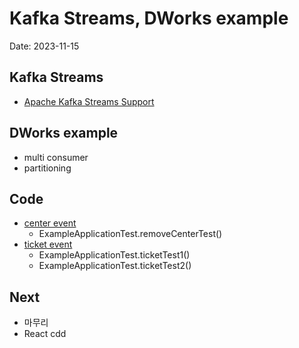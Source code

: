 # Kafka Streams, DWorks example

Date: 2023-11-15

## Kafka Streams

- [Apache Kafka Streams Support](https://docs.spring.io/spring-kafka/docs/2.9.13/reference/html/#streams-kafka-streams)

## DWorks example

- multi consumer
- partitioning

## Code

- [center event](https://github.com/spectra-study/study-kafka/blob/main/step03/dworks-example/src/test/java/com/study/kafka/ExampleApplicationTest.java)
  - ExampleApplicationTest.removeCenterTest()
- [ticket event](https://github.com/spectra-study/study-kafka/blob/main/step03/dworks-example/src/test/java/com/study/kafka/ExampleApplicationTest.java)
  - ExampleApplicationTest.ticketTest1()
  - ExampleApplicationTest.ticketTest2()
  

## Next

- 마무리
- React cdd
